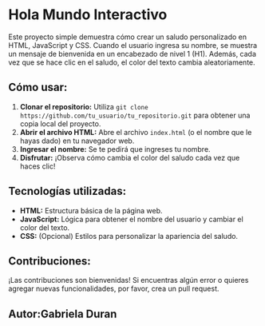 # Hola Mundo Interactivo

Este proyecto simple demuestra cómo crear un saludo personalizado en HTML, JavaScript y CSS. Cuando el usuario ingresa su nombre, se muestra un mensaje de bienvenida en un encabezado de nivel 1 (H1). Además, cada vez que se hace clic en el saludo, el color del texto cambia aleatoriamente.

## Cómo usar:

1. **Clonar el repositorio:** Utiliza `git clone https://github.com/tu_usuario/tu_repositorio.git` para obtener una copia local del proyecto.
2. **Abrir el archivo HTML:** Abre el archivo `index.html` (o el nombre que le hayas dado) en tu navegador web.
3. **Ingresar el nombre:** Se te pedirá que ingreses tu nombre.
4. **Disfrutar:** ¡Observa cómo cambia el color del saludo cada vez que haces clic!

## Tecnologías utilizadas:

* **HTML:** Estructura básica de la página web.
* **JavaScript:** Lógica para obtener el nombre del usuario y cambiar el color del texto.
* **CSS:** (Opcional) Estilos para personalizar la apariencia del saludo.

## Contribuciones:

¡Las contribuciones son bienvenidas! Si encuentras algún error o quieres agregar nuevas funcionalidades, por favor, crea un pull request.

## Autor:Gabriela Duran

